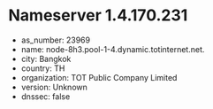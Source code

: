 # Nameserver 1.4.170.231

* as_number: 23969
* name: node-8h3.pool-1-4.dynamic.totinternet.net.
* city: Bangkok
* country: TH
* organization: TOT Public Company Limited
* version: Unknown
* dnssec: false
